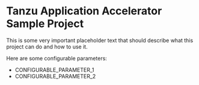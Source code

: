 # Tanzu Application Accelerator Sample Project

This is some very important placeholder text that should describe what this project can do and how to use it.

Here are some configurable parameters:

* CONFIGURABLE_PARAMETER_1
* CONFIGURABLE_PARAMETER_2

